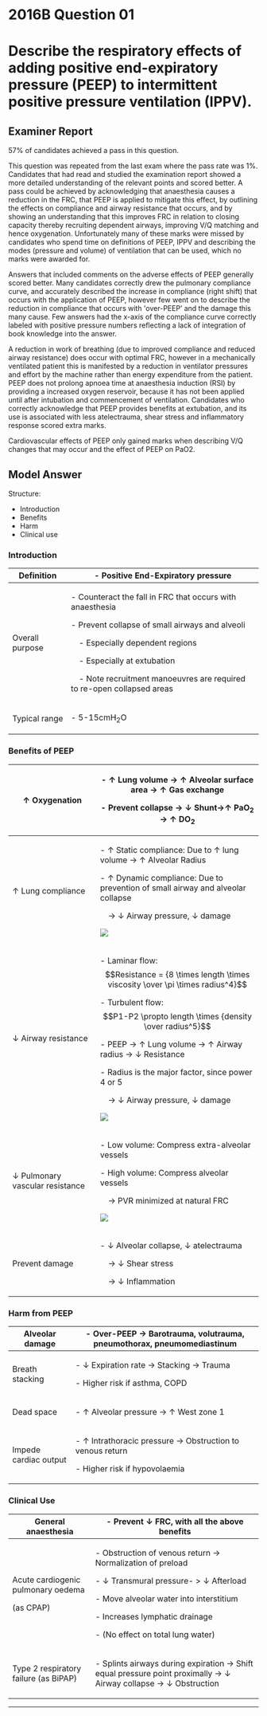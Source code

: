 # 2016B Question 01 
# Describe the respiratory effects of adding positive end-expiratory pressure (PEEP) to intermittent positive pressure ventilation (IPPV).



## Examiner Report
57% of candidates achieved a pass in this question.


This question was repeated from the last exam where the pass rate was 1%. Candidates that had read and studied the examination report showed a more detailed understanding of the relevant points and scored better. A pass could be achieved by acknowledging that anaesthesia causes a reduction in the FRC, that PEEP is applied to mitigate this effect, by outlining the effects on compliance and airway resistance that occurs, and by showing an understanding that this improves FRC in relation to closing capacity thereby recruiting dependent airways, improving V/Q matching and hence oxygenation. Unfortunately many of these marks were missed by candidates who spend time on definitions of PEEP, IPPV and describing the modes (pressure and volume) of ventilation that can be used, which no marks were awarded for.


Answers that included comments on the adverse effects of PEEP generally scored better. Many candidates correctly drew the pulmonary compliance curve, and accurately described the increase in compliance (right shift) that occurs with the application of PEEP, however few went on to describe the reduction in compliance that occurs with 'over-PEEP’ and the damage this many cause. Few answers had the x-axis of the compliance curve correctly labeled with positive pressure numbers reflecting a lack of integration of book knowledge into the answer.


A reduction in work of breathing (due to improved compliance and reduced airway resistance) does occur with optimal FRC, however in a mechanically ventilated patient this is manifested by a reduction in ventilator pressures and effort by the machine rather than energy expenditure from the patient. PEEP does not prolong apnoea time at anaesthesia induction (RSI) by providing a increased oxygen reservoir, because it has not been applied until after intubation and commencement of ventilation. Candidates who correctly acknowledge that PEEP provides benefits at extubation, and its use is associated with less atelectrauma, shear stress and inflammatory response scored extra marks.


Cardiovascular effects of PEEP only gained marks when describing V/Q changes that may occur and the effect of PEEP on PaO2.

## Model Answer
Structure:
- Introduction
- Benefits
- Harm
- Clinical use

### Introduction

|Definition|- Positive End-Expiratory pressure|
| -- | -- |
|Overall purpose|<p>- Counteract the fall in FRC that occurs with anaesthesia</p><p>- Prevent collapse of small airways and alveoli</p><p>&emsp;- Especially dependent regions</p><p>&emsp;- Especially at extubation</p><p>&emsp;- Note recruitment manoeuvres are required to re-open collapsed areas</p>|
|Typical range|<p>- 5-15cmH<sub>2</sub>O</p>|

### Benefits of PEEP

|↑ Oxygenation|<p>- ↑ Lung volume → ↑ Alveolar surface area → ↑ Gas exchange</p><p>- Prevent collapse → ↓ Shunt→↑ PaO<sub>2</sub> → ↑ DO<sub>2</sub></p>|
| -- | -- |
|↑ Lung compliance|<p>- ↑ Static compliance: Due to ↑ lung volume → ↑ Alveolar Radius</p><p>- ↑ Dynamic compliance: Due to prevention of small airway and alveolar collapse</p><p>&emsp;→ ↓ Airway pressure, ↓ damage</p><p><img src="\resources\lung-pressure-volume.svg"></p>|
|↓ Airway resistance|<p>- Laminar flow: $$Resistance = {8 \times length \times viscosity \over \pi \times radius^4}$$</p><p>- Turbulent flow: $$P1-P2 \propto length \times {density \over radius^5}$$</p><p>- PEEP → ↑ Lung volume → ↑ Airway radius → ↓ Resistance</p><p>- Radius is the major factor, since power 4 or 5</p><p>&emsp;→ ↓ Airway pressure, ↓ damage</p><p><img src="\resources\lungvol-vs-airway-resistance.svg"></p>|
|↓ Pulmonary vascular resistance|<p>- Low volume: Compress extra-alveolar vessels</p><p>- High volume: Compress alveolar vessels</p><p>&emsp;→ PVR minimized at natural FRC</p><p><img src="\resources\lungvol-vs-pvr.svg"></p>|
|Prevent damage|<p>- ↓ Alveolar collapse, ↓ atelectrauma</p><p>&emsp;→ ↓ Shear stress</p><p>&emsp;→ ↓ Inflammation</p>|


### Harm from PEEP

|Alveolar damage|- Over-PEEP → Barotrauma, volutrauma, pneumothorax, pneumomediastinum|
| -- | -- |
|Breath stacking|<p>- ↓ Expiration rate → Stacking → Trauma</p><p>- Higher risk if asthma, COPD</p>|
|Dead space|<p>- ↑ Alveolar pressure → ↑ West zone 1</p>|
|Impede cardiac output|<p>- ↑ Intrathoracic pressure → Obstruction to venous return</p><p>- Higher risk if hypovolaemia</p>|

### Clinical Use

|General anaesthesia|- Prevent ↓ FRC, with all the above benefits|
| -- | -- |
|<p>Acute cardiogenic pulmonary oedema</p><p>(as CPAP)</p>|<p>- Obstruction of venous return → Normalization of preload</p><p>- ↓ Transmural pressure- > ↓ Afterload</p><p>- Move alveolar water into interstitium</p><p>- Increases lymphatic drainage</p><p>- (No effect on total lung water)</p>|
|Type 2 respiratory failure (as BiPAP)|<p>- Splints airways during expiration → Shift equal pressure point proximally → ↓ Airway collapse → ↓ Obstruction</p>|

--- 

